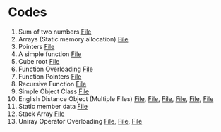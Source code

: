 # Codes
1. Sum of two numbers [File](ex_Codes/a2b_sum.cpp)
2. Arrays (Static memory allocation) [File](ex_Codes/array_exp.cpp)
3. Pointers [File](ex_Codes/pointers.cpp)
4. A simple function [File](ex_Codes/sim_func.cpp)
5. Cube root [File](ex_Codes/new_rap.cpp)
6. Function Overloading [File](ex_Codes/func_ovrl.cpp)
7. Function Pointers [File](ex_Codes/func_poin.cpp)
8. Recursive Function [File](ex_Codes/rec_func.cpp)
9. Simple Object Class [File](ex_Codes/simp_cls.cpp)
10. English Distance Object (Multiple Files) [File](ex_Codes/englobj.cpp), [File](ex_Codes/englcon.cpp), [File](ex_Codes/engConst.cpp), [File](ex_Codes/englret.cpp), [File](ex_Codes/ecopycon.cpp), [File](ex_Codes/englaray.cpp)
11. Static member data [File](ex_Codes/statdata.cpp)
12. Stack Array [File](ex_Codes/stakaray.cpp)
13. Uniray Operator Overloading [File](ex_Codes/countpp1.cpp), [File](ex_Codes/countpp3.cpp), [File](ex_Codes/countpp3.cpp)
